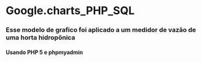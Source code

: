 # Google.charts_PHP_SQL

### Esse modelo de grafico foi aplicado a um medidor de vazão de uma horta hidropônica 
#### Usando PHP 5 e phpmyadmin
